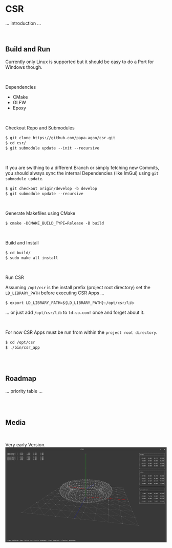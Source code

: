 # CSR

... introduction ...

<br/>

## Build and Run

Currently only Linux is supported but it should be easy to do a Port for Windows though.

<br/>

Dependencies

* CMake
* GLFW
* Epoxy

<br/>

Checkout Repo and Submodules

```shell
$ git clone https://github.com/papa-agoo/csr.git
$ cd csr/
$ git submodule update --init --recursive
```

<br/>

If you are swithing to a different Branch or simply fetching new Commits, you should always sync the internal Dependencies (like ImGui) using `git submodule update`.

```shell
$ git checkout origin/develop -b develop
$ git submodule update --recursive
```

<br/>

Generate Makefiles using CMake

```shell
$ cmake -DCMAKE_BUILD_TYPE=Release -B build
```

<br/>

Build and Install

```shell
$ cd build/
$ sudo make all install
```

<br/>

Run CSR

Assuming `/opt/csr` is the install prefix (project root directory) set the `LD_LIBRARY_PATH` before executing CSR Apps ...

```shell
$ export LD_LIBRARY_PATH=${LD_LIBRARY_PATH}:/opt/csr/lib
```

... or just add `/opt/csr/lib` to `ld.so.conf` once and forget about it.

<br/>

For now CSR Apps must be run from within the `project root directory`.

```shell
$ cd /opt/csr
$ ./bin/csr_app
```

<br/><br/>

## Roadmap

... priority table ...

<br/><br/>

## Media

<br/>

Very early Version.
![CSR Legacy](files/csr_legacy.png)
